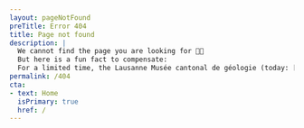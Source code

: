 ```yaml
---
layout: pageNotFound
preTitle: Error 404
title: Page not found
description: |
  We cannot find the page you are looking for 😵‍💫
  But here is a fun fact to compensate:
  For a limited time, the Lausanne Musée cantonal de géologie (today: [Naturéum](https://zoologie.vd.ch/museum-cantonal-des-sciences-naturelles/)) created chocolate replicas of their most famous fossils for a special exhibit. Sweet tooth meets history!
permalink: /404
cta:
- text: Home
  isPrimary: true
  href: /
---
```

